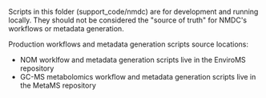 Scripts in this folder (support_code/nmdc) are for development and running locally.  They should not be considered the "source of truth" for NMDC's workflows or metadata generation.  

Production workflows and metadata generation scripts source locations:
-  NOM worklfow and metadata generation scripts live in the EnviroMS repository
-  GC-MS metabolomics workflow and metadata generation scripts live in the MetaMS repository
